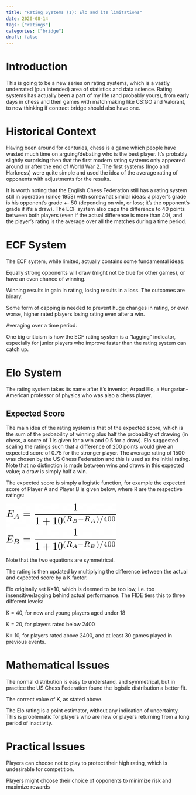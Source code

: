 ```yaml
---
title: "Rating Systems (1): Elo and its limitations"
date: 2020-08-14
tags: ["ratings"]
categories: ["bridge"]
draft: false
---
```


# Introduction
This is going to be a new series on rating systems, which is a vastly underrated (pun intended) area of statistics and data science. Rating systems has actually been a part of my life (and probably yours), from early days in chess and then games with matchmaking like CS:GO and Valorant, to now thinking if contract bridge should also have one.

# Historical Context
Having been around for centuries, chess is a game which people have wasted much time on arguing/debating who is the best player. It’s probably slightly surprising then that the first modern rating systems only appeared around or after the end of World War 2. The first systems (Ingo and Harkness) were quite simple and used the idea of the average rating of opponents with adjustments for the results.

It is worth noting that the English Chess Federation still has a rating system still in operation (since 1958) with somewhat similar ideas: a player’s grade is his opponent’s grade +- 50 (depending on win, or loss; it’s the opponent’s grade if it’s a draw). The ECF system also caps the difference to 40 points between both players (even if the actual difference is more than 40), and the player’s rating is the average over all the matches during a time period.

# ECF System
The ECF system, while limited, actually contains some fundamental ideas:

Equally strong opponents will draw (might not be true for other games), or have an even chance of winning.

Winning results in gain in rating, losing results in a loss. The outcomes are binary.

Some form of capping is needed to prevent huge changes in rating, or even worse, higher rated players losing rating even after a win.

Averaging over a time period.

One big criticism is how the ECF rating system is a “lagging” indicator, especially for junior players who improve faster than the rating system can catch up.

# Elo System
The rating system takes its name after it’s inventor, Arpad Elo, a Hungarian-American professor of physics who was also a chess player.

## Expected Score
The main idea of the rating system is that of the expected score, which is the sum of the probability of winning plus half the probability of drawing (in chess, a score of 1 is given for a win and 0.5 for a draw). Elo suggested scaling the ratings such that a difference of 200 points would give an expected score of 0.75 for the stronger player. The average rating of 1500 was chosen by the US Chess Federation and this is used as the initial rating. Note that no distinction is made between wins and draws in this expected value; a draw is simply half a win.

The expected score is simply a logistic function, for example the expected score of Player A and Player B is given below, where R are the respective ratings:

![Elo Formula](/images/elo_formula.png)

Note that the two equations are symmetrical.

The rating is then updated by multiplying the difference between the actual and expected score by a K factor.

Elo originally set K=10, which is deemed to be too low, i.e. too insensitive/lagging behind actual performance. The FIDE tiers this to three different levels:

K = 40, for new and young players aged under 18

K = 20, for players rated below 2400

K= 10, for players rated above 2400, and at least 30 games played in previous events.

# Mathematical Issues
The normal distribution is easy to understand, and symmetrical, but in practice the US Chess Federation found the logistic distribution a better fit.

The correct value of K, as stated above.

The Elo rating is a point estimator, without any indication of uncertainty. This is problematic for players who are new or players returning from a long period of inactivity.

# Practical Issues
Players can choose not to play to protect their high rating, which is undesirable for competition.

Players might choose their choice of opponents to minimize risk and maximize rewards

